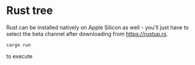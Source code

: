 # Rust tree
Rust can be installed natively on Apple Silicon as well - you'll just have to
select the beta channel after downloading from https://rustup.rs.

    cargo run

to execute